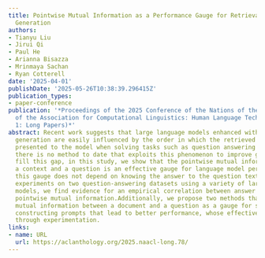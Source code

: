 ```yaml
---
title: Pointwise Mutual Information as a Performance Gauge for Retrieval-Augmented
  Generation
authors:
- Tianyu Liu
- Jirui Qi
- Paul He
- Arianna Bisazza
- Mrinmaya Sachan
- Ryan Cotterell
date: '2025-04-01'
publishDate: '2025-05-26T10:38:39.296415Z'
publication_types:
- paper-conference
publication: '*Proceedings of the 2025 Conference of the Nations of the Americas Chapter
  of the Association for Computational Linguistics: Human Language Technologies (Volume
  1: Long Papers)*'
abstract: Recent work suggests that large language models enhanced with retrieval-augmented
  generation are easily influenced by the order in which the retrieved documents are
  presented to the model when solving tasks such as question answering (QA).However,
  there is no method to date that exploits this phenomenon to improve generation.To
  fill this gap, in this study, we show that the pointwise mutual information between
  a context and a question is an effective gauge for language model performance.Importantly,
  this gauge does not depend on knowing the answer to the question textita priori.Through
  experiments on two question-answering datasets using a variety of large language
  models, we find evidence for an empirical correlation between answer accuracy and
  pointwise mutual information.Additionally, we propose two methods that use the pointwise
  mutual information between a document and a question as a gauge for selecting and
  constructing prompts that lead to better performance, whose effectiveness we demonstrate
  through experimentation.
links:
- name: URL
  url: https://aclanthology.org/2025.naacl-long.78/
---
```

